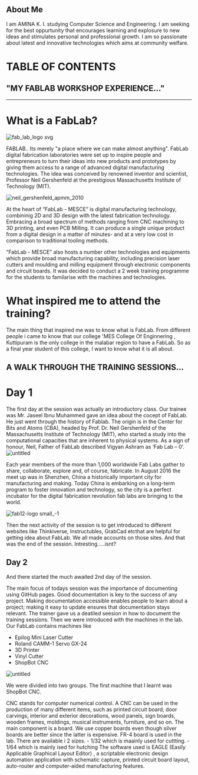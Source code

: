 
## About Me


 I am AMINA K. I. studying Computer Science and Engineering. I am seeking for the best oppurtunity that encourages learning and explosure to new ideas and stimulates personal and professional growth. I am so passionate about latest and innovative technologies which aims at community welfare. 


            
 # TABLE OF CONTENTS
 
 
            
            
            
            
            
            
            
            
            
            
            

## "MY FABLAB WORKSHOP EXPERIENCE..."
<hr>

# What is a FabLab?

 ![fab_lab_logo svg](https://user-images.githubusercontent.com/30692869/29262395-f7ab7a18-80f1-11e7-9f60-a073eb889508.png)

 FABLAB.. Its merely "a place where we can make almost anything". FabLab digital fabrication laboratories were set up to inspire people and entrepreneurs to turn their ideas into new products and prototypes by giving them access to a range of advanced digital manufacturing technologies. The idea was conceived by renowned inventor and scientist, Professor Neil Gershenfeld at the prestigious Massachusetts Institute of Technology (MIT).
 
 
 ![neil_gershenfeld_apmm_2010](https://user-images.githubusercontent.com/30692869/29263307-d6e78b60-80f5-11e7-9dd7-4b79d56e9e39.jpg)
 

 At the heart of “FabLab - MESCE” is digital manufacturing technology, combininig 2D and 3D design with the latest fabrication technology. Embracing a broad spectrum of methods ranging from CNC machining to 3D printing, and even PCB Milling. It can produce a single unique product from a digital design in a matter of minutes- and at a very low cost in comparison to traditional tooling methods.

 “FabLab - MESCE” also hosts a number other technologies and equipments which provide broad manufacturing capability, including precision laser  cutters and moulding and milling equipment through electronic  components and circuit boards.
 It was decided to conduct a 2 week training programme for the students to familarise with the machines and technologies.
 
# What inspired me to attend the training?
 
 
  
  The main thing that inspired me was to know what is FabLab. From different people i came to know that our college 'MES College Of Enginnering , Kuttipuram is the only college in the malabar region to have a  FabLab. So as a final year student of this college, I want to know what it is all about. 
  
  
## A WALK THROUGH THE TRAINING SESSIONS...
  
 
 
 # Day 1
 
 
 The first day at the session was actually an introductory class. Our trainee was Mr. Jaseel Ibnu Muhammed gave an idea about the cocept of FabLab. He just went through the history of Fablab. The origin is in the Center for Bits and Atoms (CBA), headed by Prof. Dr. Neil Gershenfeld of the Massachusetts Institute of Technology (MIT), who started a study into the computational capacities that are inherent to physical systems. As a sign of honour, Neil, Father of FabLab described Vigyan Ashram as ‘Fab Lab – 0’. 
 ![untitled](https://user-images.githubusercontent.com/30692869/29263136-38f3eba6-80f5-11e7-942c-8acfd50e7a9b.jpg)
 
 
 
 
 
 
 
 Each year members of the more than 1,000 worldwide Fab Labs gather to share, collaborate, explore and, of course, fabricate. In August 2016 the meet up was in Shenzhen, China a historically important city for manufacturing and making. Today China is embarking on a long-term program to foster innovation and technology, so the city is a perfect incubator for the digital fabrication revolution fab labs are bringing to the world.
 
 ![fab12-logo small_-1](https://user-images.githubusercontent.com/30692869/29262836-eb171cc4-80f3-11e7-9cb2-d00204d4f672.jpg)

 
 
 
 
 Then the next activity of the session is to get introduced to different websites like Thinkiverse, Instructubles, GrabCad etcthat are helpful for getting idea about FabLab. We all made accounts on those sites.
 And that was the end of the session. Intresting.....isnt?
 
 
 ## Day 2

 
   And there started the much awaited 2nd day of the session.
   
   The main focus of todays session was the importance of documenting using GitHub pages. Good documentation is key to the success of any project. Making documentation accessible enables people to learn about a project; making it easy to update ensures that documentation stays relevant. The trainer gave us a deatiled seesion in how to document the training  sessions. 
   Then we were introduced with the machines in the lab. Our FabLab contains machines like
   - Epilog Mini Laser Cutter
   - Roland CAMM-1 Servo GX-24
   - 3D Printer
   - Vinyl Cutter
   - ShopBot CNC
   
   ![untitled](https://user-images.githubusercontent.com/30692869/29597570-0c2429d6-87e1-11e7-993d-98414c42824b.png)

   
   
   
   
   
   
   
   
   We were divided into two groups. The first machine that I learnt was ShopBot CNC.
   
CNC stands for computer numerical control. A CNC can be used in the production of many different items, such as printed circuit board, door carvings, interior and exterior decorations, wood panels, sign boards, wooden frames, moldings, musical instruments, furniture, and so on. 
The main component is a board. We use copper boards even though silver boards are better since the latter is expensive. FR-4 board is used in the lab. There are available i 2  sizes. 
     - 1/32 which is maainly used for cuttting.
     - 1/64 which is mainly ised for hutching
The software used  is EAGLE (Easily Applicable Graphical Layout Editor) , a scriptable electronic design automation application with schematic capture, printed circuit board layout, auto-router and computer-aided manufacturing features. 
   
   
   
   
   

